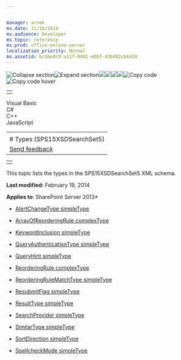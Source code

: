 ```yaml
---


manager: arnek
ms.date: 11/16/2014
ms.audience: Developer
ms.topic: reference
ms.prod: office-online-server
localization_priority: Normal
ms.assetid: bc5be9c9-a11f-0441-e8bf-436492c66428
---
```


![Collapse
section](../icons/collapse_all.gif "Collapse section")![Expand
section](../icons/expand_all.gif "Expand section")![](../icons/collapse_all.gif)![](../icons/expand_all.gif)![](../icons/dropdown.gif)![](../icons/dropdownHover.gif)![Copy
code](../icons/copycode.gif "Copy code")![Copy code
hover](../icons/copycodeHighlight.gif "Copy code hover")
<table>
<tbody>
<tr class="odd">
<td align="left"></td>
</tr>
</tbody>
</table>

Visual Basic  
C\#  
C++  
JavaScript  

<table>
<tbody>
<tr class="odd">
<td align="left"><span id="runningHeaderText"></span></td>
</tr>
<tr class="even">
<td align="left"># Types (SPS15XSDSearchSet5)</td>
</tr>
<tr class="odd">
<td align="left"><span id="headfeedbackarea" class="feedbackhead"><a href="javascript:SubmitFeedback(&#39;docthis@Microsoft.com&#39;,&#39;&#39;,&#39;&#39;,&#39;&#39;,&#39;1.0.18082.1225&#39;,&#39;%0\dThank%20you%20for%20your%20feedback.%20The%20developer%20writing%20teams%20use%20your%20feedback%20to%20improve%20documentation.%20While%20we%20are%20reviewing%20your%20feedback,%20we%20may%20send%20you%20e-mail%20to%20ask%20for%20clarification%20or%20feedback%20on%20a%20solution.%20We%20do%20not%20use%20your%20e-mail%20address%20for%20any%20other%20purpose%20and%20we%20delete%20it%20after%20we%20finish%20our%20review.%0\AFor%20further%20information%20about%20the%20privacy%20policies%20of%20Microsoft,%20please%20see%20http://privacy.microsoft.com/en-us/default.aspx.%0\A%0\d&#39;,&#39;Customer%20feedback&#39;);">Send feedback</a></span></td>
</tr>
</tbody>
</table>

<table>
<colgroup>
<col width="100%" />
</colgroup>
<tbody>
<tr class="odd">
<td align="left"></td>
</tr>
</tbody>
</table>

This topic lists the types in the <span
class="keyword">SPS15XSDSearchSet5</span> XML schema.

**Last modified:** February 19, 2014

**Applies to**: SharePoint Server 2013*

-   [AlertChangeType
    simpleType](alertchangetype-simpletype-sps15xsdsearchset5.htm)

-   [ArrayOfReorderingRule
    complexType](arrayofreorderingrule-complextype-sps15xsdsearchset5.htm)

-   [KeywordInclusion
    simpleType](keywordinclusion-simpletype-sps15xsdsearchset5.htm)

-   [QueryAuthenticationType
    simpleType](queryauthenticationtype-simpletype-sps15xsdsearchset5.htm)

-   [QueryHint simpleType](queryhint-simpletype-sps15xsdsearchset5.htm)

-   [ReorderingRule
    complexType](reorderingrule-complextype-sps15xsdsearchset5.htm)

-   [ReorderingRuleMatchType
    simpleType](reorderingrulematchtype-simpletype-sps15xsdsearchset5.htm)

-   [ResubmitFlag simpleType](resubmitflag-simpletype-sps15xsdsearchset5.htm)

-   [ResultType simpleType](resulttype-simpletype-sps15xsdsearchset5.htm)

-   [SearchProvider
    simpleType](searchprovider-simpletype-sps15xsdsearchset5.htm)

-   [SimilarType simpleType](similartype-simpletype-sps15xsdsearchset5.htm)

-   [SortDirection simpleType](sortdirection-simpletype-sps15xsdsearchset5.htm)

-   [SpellcheckMode
    simpleType](spellcheckmode-simpletype-sps15xsdsearchset5.htm)








